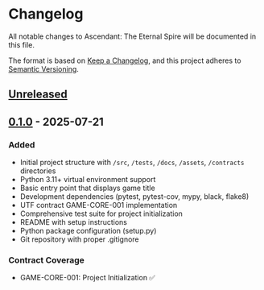 # Changelog

All notable changes to Ascendant: The Eternal Spire will be documented in this file.

The format is based on [Keep a Changelog](https://keepachangelog.com/en/1.0.0/),
and this project adheres to [Semantic Versioning](https://semver.org/spec/v2.0.0.html).

## [Unreleased]

## [0.1.0] - 2025-07-21

### Added
- Initial project structure with `/src`, `/tests`, `/docs`, `/assets`, `/contracts` directories
- Python 3.11+ virtual environment support
- Basic entry point that displays game title
- Development dependencies (pytest, pytest-cov, mypy, black, flake8)
- UTF contract GAME-CORE-001 implementation
- Comprehensive test suite for project initialization
- README with setup instructions
- Python package configuration (setup.py)
- Git repository with proper .gitignore

### Contract Coverage
- GAME-CORE-001: Project Initialization ✅

[Unreleased]: https://github.com/Aeturnis-Development-Labs-LLC/ascendant/compare/v0.1.0...HEAD
[0.1.0]: https://github.com/Aeturnis-Development-Labs-LLC/ascendant/releases/tag/v0.1.0
